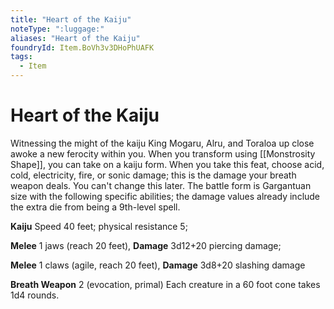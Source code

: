 ```yaml
---
title: "Heart of the Kaiju"
noteType: ":luggage:"
aliases: "Heart of the Kaiju"
foundryId: Item.BoVh3v3DHoPhUAFK
tags:
  - Item
---
```


# Heart of the Kaiju

Witnessing the might of the kaiju King Mogaru, Alru, and Toraloa up close awoke a new ferocity within you. When you transform using [[Monstrosity Shape]], you can take on a kaiju form. When you take this feat, choose acid, cold, electricity, fire, or sonic damage; this is the damage your breath weapon deals. You can't change this later. The battle form is Gargantuan size with the following specific abilities; the damage values already include the extra die from being a 9th-level spell.

**Kaiju** Speed 40 feet; physical resistance 5;

**Melee** 1 jaws (reach 20 feet), **Damage** 3d12+20 piercing damage;

**Melee** 1 claws (agile, reach 20 feet), **Damage** 3d8+20 slashing damage

**Breath Weapon** 2 (evocation, primal) Each creature in a 60 foot cone takes 1d4 rounds.
